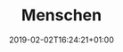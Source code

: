 ---
title: "Menschen"
date: 2019-02-02T16:24:21+01:00
draft: false
displayInMenu: true
weight: 2
---
